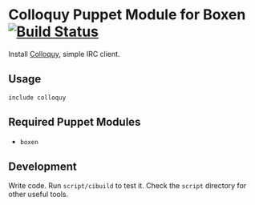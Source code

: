 # Colloquy Puppet Module for Boxen [![Build Status](https://travis-ci.org/rhoml/puppet-colloquy.png?branch=master)](https://travis-ci.org/rhoml/puppet-colloquy)

Install [Colloquy](http://colloquy.info/), simple IRC client.

## Usage

```puppet
include colloquy
```

## Required Puppet Modules

* `boxen`

## Development

Write code. Run `script/cibuild` to test it. Check the `script`
directory for other useful tools.
